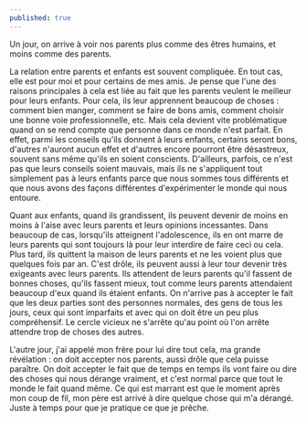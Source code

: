 ```yaml
---
published: true
---
```

Un jour, on arrive à voir nos parents plus comme des êtres humains, et moins comme des parents.

La relation entre parents et enfants est souvent compliquée. En tout cas, elle est pour moi et pour certains de mes amis. Je pense que l'une des raisons principales à cela est liée au fait que les parents veulent le meilleur pour leurs enfants. Pour cela, ils leur apprennent beaucoup de choses : comment bien manger, comment se faire de bons amis, comment choisir une bonne voie professionnelle, etc. Mais cela devient vite problématique quand on se rend compte que personne dans ce monde n'est parfait. En effet, parmi les conseils qu'ils donnent à leurs enfants, certains seront bons, d'autres n'auront aucun effet et d'autres encore pourront être désastreux, souvent sans même qu'ils en soient conscients. D'ailleurs, parfois, ce n'est pas que leurs conseils soient mauvais, mais ils ne s'appliquent tout simplement pas à leurs enfants parce que nous sommes tous différents et que nous avons des façons différentes d'expérimenter le monde qui nous entoure.

Quant aux enfants, quand ils grandissent, ils peuvent devenir de moins en moins à l'aise avec leurs parents et leurs opinions incessantes. Dans beaucoup de cas, lorsqu'ils atteignent l'adolescence, ils en ont marre de leurs parents qui sont toujours là pour leur interdire de faire ceci ou cela. Plus tard, ils quittent la maison de leurs parents et ne les voient plus que quelques fois par an. C'est drôle, ils peuvent aussi à leur tour devenir très exigeants avec leurs parents. Ils attendent de leurs parents qu'il fassent de bonnes choses, qu'ils fassent mieux, tout comme leurs parents attendaient beaucoup d'eux quand ils étaient enfants. On n'arrive pas à accepter le fait que les deux parties sont des personnes normales, des gens de tous les jours, ceux qui sont imparfaits et avec qui on doit être un peu plus compréhensif. Le cercle vicieux ne s'arrête qu'au point où l'on arrête attendre trop de choses des autres.

L'autre jour, j'ai appelé mon frère pour lui dire tout cela, ma grande révélation : on doit accepter nos parents, aussi drôle que cela puisse paraître. On doit accepter le fait que de temps en temps ils vont faire ou dire des choses qui nous dérange vraiment, et c'est normal parce que tout le monde le fait quand même. Ce qui est marrant est que le moment après mon coup de fil, mon père est arrivé à dire quelque chose qui m'a dérangé. Juste à temps pour que je pratique ce que je prêche.
